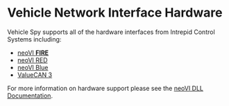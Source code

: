 # Vehicle Network Interface Hardware

Vehicle Spy supports all of the hardware interfaces from Intrepid Control Systems including:

* [neoVI **FIRE**](vehicle-network-interface-hardware-neovi-fire/)
* [neoVI RED](vehicle-network-interface-hardware-neovi-red.md)
* [neoVI Blue](vehicle-network-interface-hardware-neovi-blue/)
* [ValueCAN 3](vehicle-network-interface-hardware-valuecan.md)

For more information on hardware support please see the [neoVI DLL Documentation](https://docs.intrepidcs.com/neovi-api/).

